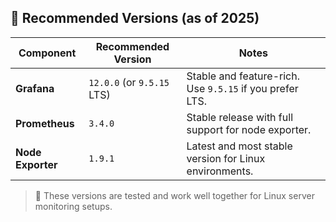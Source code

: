 ## 🧩 Recommended Versions (as of 2025)

| Component       | Recommended Version       | Notes                                                    |
|----------------|----------------------------|----------------------------------------------------------|
| **Grafana**     | `12.0.0` (or `9.5.15` LTS) | Stable and feature-rich. Use `9.5.15` if you prefer LTS. |
| **Prometheus**  | `3.4.0`                   | Stable release with full support for node exporter.      |
| **Node Exporter** | `1.9.1`                   | Latest and most stable version for Linux environments.   |

> 📌 These versions are tested and work well together for Linux server monitoring setups.
